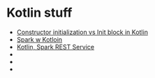 # Kotlin stuff

- [Constructor initialization vs Init block in Kotlin](https://discuss.kotlinlang.org/t/constructor-initialization-vs-init-block-in-kotlin/2338/3)
- [Spark w Kotloin](https://sparktutorials.github.io/2017/01/28/using-spark-with-kotlin.html)
- [Kotlin, Spark REST Service](https://medium.com/@v.souhrada/build-rest-service-with-kotlin-spark-java-and-requery-part-1-1798844fdf04)
- 
-
-

